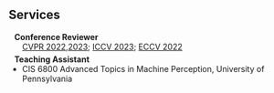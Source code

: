## Services

<h4 style="margin:0 10px 0;">Conference Reviewer</h4>

<ul style="margin:0 0 5px;">
  <a href="http://cvpr2023.thecvf.com/"><autocolor>CVPR 2022,2023</autocolor></a>; 
  <a href="http://iccv2023.thecvf.com/"><autocolor>ICCV 2023</autocolor></a>; 
  <a href="https://eccv2022.ecva.net/"><autocolor>ECCV 2022</autocolor></a>
</ul>

<h4 style="margin:0 10px 0;">Teaching Assistant</h4>

<ul style="margin:0 0 5px;">
  <li>CIS 6800 Advanced Topics in Machine Perception, University of Pennsylvania</li>
</ul>
<br style="line-height: 0.1em" />
